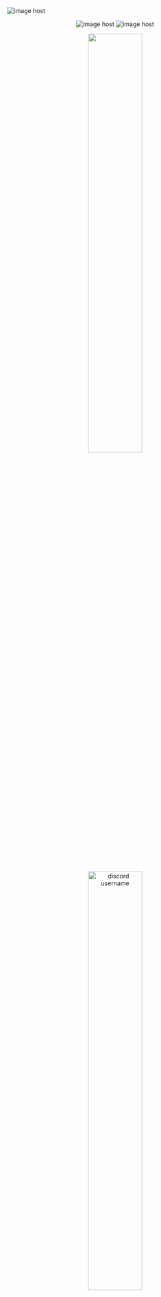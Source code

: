 <img src="https://images2.imgbox.com/42/71/eQYTmkBI_o.png" alt="image host"/>
<p align="center"> 
    <img src="https://images2.imgbox.com/51/99/hrlvaHPI_o.png" alt="image host"/>

<img src="https://images2.imgbox.com/27/ad/owGENG2K_o.png" alt="image host"/>
<p align="center"> 
    <a href="https://x.com/jonetoooooooo"><img src="https://images2.imgbox.com/2e/b6/OPFJ5tIV_o.png" width="50%" height="50%"/> </a>
    <img src="https://images2.imgbox.com/94/fa/ivDegeTP_o.png" width="50%" height="50%" alt="discord username"/>
    <a href="https://www.youtube.com/channel/UCR7ycfqhic_bYwbA0zJCUNw"><img src="https://images2.imgbox.com/5e/ac/ZTxnCm6C_o.png" width="50%" height="50%"/> </a>

<p align="center">
    <a href="https://www.fiverr.com/gjoneto/create-a-custom-osu-skin-that-matches-your-style"><img src="https://images2.imgbox.com/81/90/HooFIGcJ_o.png" width="50%" height="50%"/> </a>
<p align="center">
<img src="https://images2.imgbox.com/a1/e6/uPNwDFDV_o.png" alt="Gap"/>
<p align="center">
<img src="https://images2.imgbox.com/c6/ba/OQFMJOTU_o.png" alt="Normal Skin List"/>

<h2>X. ホタル - Firefly </h2>
<h4 align="center">All Modes | 16:9 </h4>
<p align="center">
<a href="https://skins.osuck.net/skins/3892?v=0"><img src="https://images2.imgbox.com/88/3d/7GqVpFxm_o.png" width="50%" height="50%"/></a>
</p>

<br>
<h2>IX. VOIDVEIL</h2>
<h4 align="center">Standard, Taiko & Mania | 16:9 </h4>
<p align="center">
<a href="https://skins.osuck.net/skins/3889?v=0"><img src="https://images2.imgbox.com/88/3d/7GqVpFxm_o.png" width="50%" height="50%"/></a>
</p>

<br>
<h2>VIII. Ellen Joe</h2>
<h4 align="center">Standard & Mania | 16:9 </h4>
<p align="center">
<a href="https://osuck.link/s-3847?v=0"><img src="https://images2.imgbox.com/88/3d/7GqVpFxm_o.png" width="50%" height="50%"/></a>
</p>
<br>

<h2>VII. Stargvze [V2]</h2>
<h4 align="center">Mania | Circle, Arrow & Bar | 16:9 </h4>
<p align="center">
<a href="https://www.youtube.com/watch?v=X3XehqX7Epg&t=16s"><img src="https://images2.imgbox.com/88/3d/7GqVpFxm_o.png" width="50%" height="50%"/></a>
</p>
<br>

<br>
<h2>VI. ⌜ ◤◥ ⌟</h2>
<h4 align="center">Mania | Circle & Arrow | 16:9 </h4>
<p align="center">
<a href="https://x.com/jonetoooooooo/status/1792963566649352341"><img src="https://images2.imgbox.com/88/3d/7GqVpFxm_o.png" width="50%" height="50%"/></a>
</p>
<br>

<br>
<h2>V. Yokina ¦ 陽気</h2>
<h4 align="center">All Modes | 16:9 </h4>
<p align="center">
<a href="https://osu.ppy.sh/community/forums/topics/1878404?n=1"><img src="https://images2.imgbox.com/88/3d/7GqVpFxm_o.png" width="50%" height="50%"/></a>
</p>

<br>
<h2>IV. S ♡ B E R</h2>
<img src="https://images2.imgbox.com/fa/a7/gL4hKK46_o.jpg"/>
<h4 align="center">Mania | Circle | 16:9 </h4>
<p align="center">
<a href="https://www.mediafire.com/file/9xf8gs1y2iar9co/%25E2%2588%2598_S_%25E2%2599%25A1_B_E_R_%25E2%2588%2598.osk/file"><img src="https://images2.imgbox.com/88/3d/7GqVpFxm_o.png" width="50%" height="50%"/></a>
</p>
    
<br>
<h2>III. Stargvze [V1]</h2>
<img src="https://images2.imgbox.com/cb/a3/KNySqha0_o.jpg"/>
<h4 align="center">Mania | Arrow | 16:9 </h4>
<p align="center">
<a href="https://www.mediafire.com/file/vf02fm6jiy8odxp/-_Stargvze.osk/file""><img src="https://images2.imgbox.com/88/3d/7GqVpFxm_o.png" width="50%" height="50%"/></a>
</p>
<br>

<h2>II. Animated Playfield (Shooting Star)</h2>
<a href="https://imgbox.com/psFKbYDs" target="_blank"><img src="https://images2.imgbox.com/3c/3e/psFKbYDs_o.jpg"/></a>
<h4 align="center">Mania | 16:9 </h4>
<p align="center">
<a href="https://www.mediafire.com/file/9isctxxh91eobgw/Stargaze_Playfield.osk/file"><img src="https://images2.imgbox.com/88/3d/7GqVpFxm_o.png" width="50%" height="50%"/></a>
</p>
<br>

<h2>I. gugigagu</h2>
<img src="https://images2.imgbox.com/35/d0/Bw6Jd0PK_o.jpg"/>
<h4 align="center">Mania | Circle & Arrow | 16:9 </h4>
<p align="center"> Version 1</p>
<p align="center">
<a href="https://www.mediafire.com/file/yo4n3dm1rfqahut/-_gugigagu_V1.osk/file"><img src="https://images2.imgbox.com/88/3d/7GqVpFxm_o.png" width="50%" height="50%"/></a></p>
<a href="https://www.mediafire.com/file/iimtsco9zflct0c/-_gugigagu_V2.osk/file"><img src="https://images2.imgbox.com/88/3d/7GqVpFxm_o.png" width="50%" height="50%"/></a></p>
<h6 align="center">I know, the arrows is awful. The only difference between the old ones<br>only the circle notes are recolored + color shift.</h6>
<br>

<p align="center">
<img src="https://images2.imgbox.com/a1/e6/uPNwDFDV_o.png" alt="Gap"/>
<p align="center">
<img src="https://images2.imgbox.com/f3/0d/ZdOiE4Hl_o.png" alt="Experimental Skin List"/>

# [Spinning L](https://www.mediafire.com/file/5oli0zaip84acgm/%2528Spinning_L%2529.osk/file)
https://github.com/jon666to/Test/assets/74059843/aa380870-8d0a-49b6-b4c9-b098d0858a81

# [3D Arrows](https://www.mediafire.com/file/9idsx3gf4t46io6/3D_Arrows.osk/file)
https://github.com/jon666to/Test/assets/74059843/92f89c00-d49d-491b-a141-7ea92a0dba98

# [Spinning Arrows (Inspiration by Hello_Son's skin)](https://www.mediafire.com/file/94850hzbwbhozds/Spinning_Arrows.osk/file)
https://github.com/jon666to/Test/assets/74059843/88052257-d17f-451d-ae26-b65c3f03dc5c

# [Idk wtf is this](https://www.mediafire.com/file/j58l2c9kmybm9r2/Spinning+Playfield.osk/file)
https://github.com/jon666to/Test/assets/74059843/00487bfe-e157-4499-9d0b-5e94c9d1e1f1

# [Robeats idk](https://www.mediafire.com/file/4y9eolmch4qein7/Robeats+Typeshot.osk/file)
https://github.com/jon666to/Test/assets/74059843/4ee1ae3e-e88f-4044-a2fd-1b1a35751eb5

# Staircase
<img src="https://images2.imgbox.com/77/24/Wx7GbUQd_o.png"/>
<p align="center">
<a href="https://drive.google.com/file/d/1UqQsIArLZMKG_tN_CL70rqESm2ouxqqO/view?usp=sharing"><img src="https://images2.imgbox.com/88/3d/7GqVpFxm_o.png" width="50%" height="50%"/></a></p>
